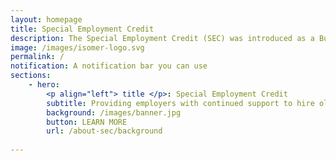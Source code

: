 ```yaml
---
layout: homepage
title: Special Employment Credit
description: The Special Employment Credit (SEC) was introduced as a Budget Initiative in 2011 to support employers, and to raise the employability of older Singaporeans.
image: /images/isomer-logo.svg
permalink: /
notification: A notification bar you can use
sections:
    - hero:
        <p align="left"> title </p>: Special Employment Credit 
        subtitle: Providing employers with continued support to hire older Singaporean workers.
        background: /images/banner.jpg
        button: LEARN MORE
        url: /about-sec/background
        
---
```

